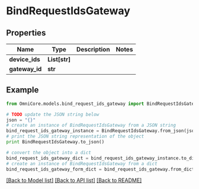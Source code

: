 # BindRequestIdsGateway


## Properties
Name | Type | Description | Notes
------------ | ------------- | ------------- | -------------
**device_ids** | **List[str]** |  | 
**gateway_id** | **str** |  | 

## Example

```python
from OmniCore.models.bind_request_ids_gateway import BindRequestIdsGateway

# TODO update the JSON string below
json = "{}"
# create an instance of BindRequestIdsGateway from a JSON string
bind_request_ids_gateway_instance = BindRequestIdsGateway.from_json(json)
# print the JSON string representation of the object
print BindRequestIdsGateway.to_json()

# convert the object into a dict
bind_request_ids_gateway_dict = bind_request_ids_gateway_instance.to_dict()
# create an instance of BindRequestIdsGateway from a dict
bind_request_ids_gateway_form_dict = bind_request_ids_gateway.from_dict(bind_request_ids_gateway_dict)
```
[[Back to Model list]](../README.md#documentation-for-models) [[Back to API list]](../README.md#documentation-for-api-endpoints) [[Back to README]](../README.md)


